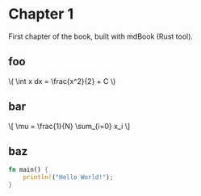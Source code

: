 # Chapter 1

First chapter of the book, built with mdBook (Rust tool).

## foo

\\( \int x dx = \frac{x^2}{2} + C \\)

## bar

\\[ \mu = \frac{1}{N} \sum_{i=0} x_i \\]

## baz

```rust
fn main() {
    println!("Hello World!");
}
```
